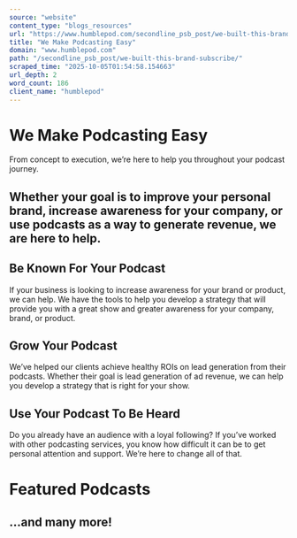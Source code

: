 ```yaml
---
source: "website"
content_type: "blogs_resources"
url: "https://www.humblepod.com/secondline_psb_post/we-built-this-brand-subscribe/"
title: "We Make Podcasting Easy"
domain: "www.humblepod.com"
path: "/secondline_psb_post/we-built-this-brand-subscribe/"
scraped_time: "2025-10-05T01:54:58.154663"
url_depth: 2
word_count: 186
client_name: "humblepod"
---
```


# We Make Podcasting Easy

From concept to execution, we’re here to help you throughout your podcast journey.

## Whether your goal is to improve your personal brand, increase awareness for your company, or use podcasts as a way to generate revenue, we are here to help.

## Be Known For Your Podcast

If your business is looking to increase awareness for your brand or product, we can help. We have the tools to help you develop a strategy that will provide you with a great show and greater awareness for your company, brand, or product.

## Grow Your Podcast

We’ve helped our clients achieve healthy ROIs on lead generation from their podcasts. Whether their goal is lead generation of ad revenue, we can help you develop a strategy that is right for your show.

## Use Your Podcast To Be Heard

Do you already have an audience with a loyal following? If you’ve worked with other podcasting services, you know how difficult it can be to get personal attention and support. We’re here to change all of that.

# Featured Podcasts

## …and many more!